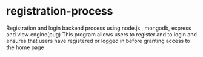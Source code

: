 # registration-process
Registration and  login backend process using node.js , mongodb, express and view engine(pug)
This program allows users to register and to login and ensures that users have registered or logged in before granting access to the home page
